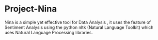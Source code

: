 # Project-Nina
   Nina is a simple  yet effective tool for Data Analysis , it uses the feature of  Sentiment Analysis using the python  nltk (Natural Language Toolkit)  which uses Natural Language Processing libraries.

